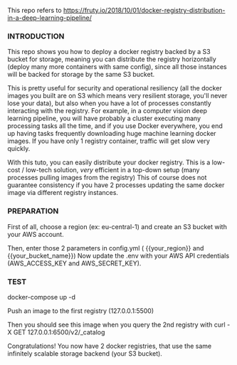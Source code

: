 This repo refers to https://fruty.io/2018/10/01/docker-registry-distribution-in-a-deep-learning-pipeline/

### INTRODUCTION

This repo shows you how to deploy a docker registry backed by a S3 bucket for storage, meaning you can distribute the registry horizontally (deploy many more containers with same config), since all those instances will be backed for storage by the same S3 bucket.

This is pretty useful for security and operational resiliency (all the docker images you built are on S3 which means very resilient storage, you'll never lose your data), but also when you have a lot of processes constantly interacting with the registry.
For example, in a computer vision deep learning pipeline, you will have probably a cluster executing many processing tasks all the time, and if you use Docker everywhere, you end up having tasks frequently downloading huge machine learning docker images. If you have only 1 registry container, traffic will get slow very quickly.

With this tuto, you can easily distribute your docker registry. This is a low-cost / low-tech solution, *very* efficient in a top-down setup (many processes pulling images from the registry)
This of course does not guarantee consistency if you have 2 processes updating the same docker image via different registry instances.


### PREPARATION

First of all, choose a region (ex: eu-central-1) and create an S3 bucket with your AWS account.

Then, enter those 2 parameters in config.yml ( {{your_region}} and {{your_bucket_name}})
Now update the .env with your AWS API credentials (AWS_ACCESS_KEY and AWS_SECRET_KEY).

### TEST

docker-compose up -d

Push an image to the first registry (127.0.0.1:5500)

Then you should see this image when you query the 2nd registry with
curl -X GET 127.0.0.1:6500/v2/_catalog

Congratulations! You now have 2 docker registries, that use the same infinitely scalable storage backend (your S3 bucket).
